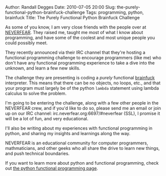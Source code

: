 Author: Randall Degges
Date: 2010-07-05 20:00
Slug: the-purely-functional-python-brainfuck-challenge
Tags: programming, python, brainfuck
Title: The Purely Functional Python Brainfuck Challenge


As some of you know, I am very close friends with the people over at
[NEVERFEAR][]. They raised me, taught me most of what I know about programming,
and have some of the coolest and most unique people you could possibly meet.

They recently announced via their IRC channel that they're hosting a functional
programming challenge to encourage programmers (like me) who don't have any
functional programming experience to take a dive into the unknown, and learn a
few new skills.

The challenge they are presenting is coding a *purely* functional [brainfuck][]
interpreter. This means that there can be no objects, no loops, etc., and that
your program must largely be of the python `lambda` statement using lambda
calculus to solve the problem.

I'm going to be entering the challenge, along with a few other people in the
NEVERFEAR crew, and if you'd like to do so, please send me an email or join up
on our IRC channel: irc.neverfear.org:6697/\#neverfear (SSL), I promise it will
be a lot of fun, and very educational.

I'll also be writing about my experiences with functional programming in python,
and sharing my insights and learnings along the way.

NEVERFEAR is an educational community for computer programmers, mathmaticians,
and other geeks who all share the drive to learn new things, and push technical
boundaries.

If you want to learn more about python and functional programming, check out
[the python functional programming page][].


  [NEVERFEAR]: http://neverfear.org/
  [brainfuck]: http://en.wikipedia.org/wiki/Brainfuck
  [the python functional programming page]: http://docs.python.org/howto/functional.html
